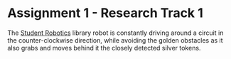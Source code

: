 # Assignment 1 - Research Track 1
The [Student Robotics](https://studentrobotics.org/) library robot is constantly driving around a circuit in the counter-clockwise direction, while avoiding the golden obstacles as it also grabs and moves behind it the closely detected silver tokens.
